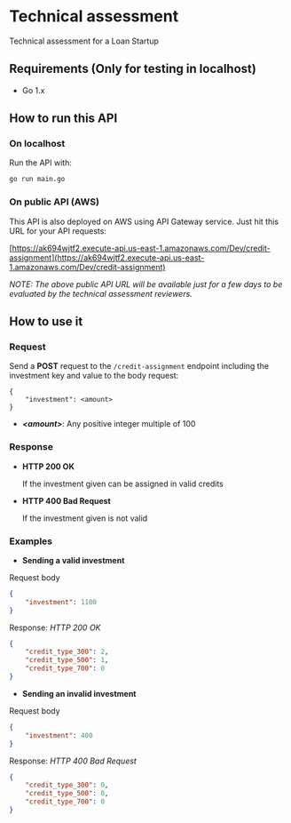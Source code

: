 # Technical assessment

Technical assessment for a Loan Startup

## Requirements (Only for testing in localhost)

- Go 1.x

## How to run this API

### On localhost

Run the API with:

```sh
go run main.go
```

### On public API (AWS)

This API is also deployed on AWS using API Gateway service. Just hit this URL for your API requests:

[https://ak694wjtf2.execute-api.us-east-1.amazonaws.com/Dev/credit-assignment](https://ak694wjtf2.execute-api.us-east-1.amazonaws.com/Dev/credit-assignment)

_NOTE: The above public API URL will be available just for a few days to be evaluated by the technical assessment reviewers._

## How to use it

### Request

Send a **POST** request to the `/credit-assignment` endpoint including the investment key and value to the body request:

```
{
    "investment": <amount>
}
```

- _**\<amount\>**_: Any positive integer multiple of 100

### Response

- **HTTP 200 OK**

    If the investment given can be assigned in valid credits

- **HTTP 400 Bad Request**

    If the investment given is not valid

### Examples

- **Sending a valid investment**

Request body

```json
{
    "investment": 1100
}
```

Response: _HTTP 200 OK_

```json
{
    "credit_type_300": 2,
    "credit_type_500": 1,
    "credit_type_700": 0
}
```

- **Sending an invalid investment**

Request body

```json
{
    "investment": 400
}
```

Response: _HTTP 400 Bad Request_

```json
{
    "credit_type_300": 0,
    "credit_type_500": 0,
    "credit_type_700": 0
}
```

